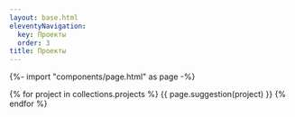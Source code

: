 ```yaml
---
layout: base.html
eleventyNavigation:
  key: Проекты
  order: 3
title: Проекты
---
```

{%- import "components/page.html" as page -%}

{% for project in collections.projects %}
{{ page.suggestion(project) }}
{% endfor %}
